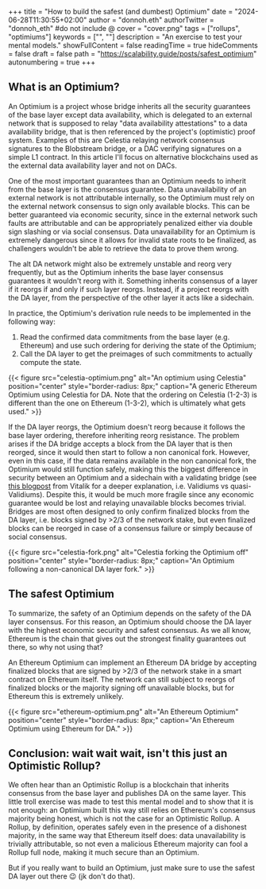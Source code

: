 +++
title = "How to build the safest (and dumbest) Optimium"
date = "2024-06-28T11:30:55+02:00"
author = "donnoh.eth"
authorTwitter = "donnoh_eth" #do not include @
cover = "cover.png"
tags = ["rollups", "optimiums"]
keywords = ["", ""]
description = "An exercise to test your mental models."
showFullContent = false
readingTime = true
hideComments = false
draft = false
path = "https://scalability.guide/posts/safest_optimium"
autonumbering = true
+++

## What is an Optimium?

An Optimium is a project whose bridge inherits all the security guarantees of the base layer except data availability, which is delegated to an external network that is supposed to relay "data availability attestations" to a data availability bridge, that is then referenced by the project's (optimistic) proof system. Examples of this are Celestia relaying network consensus signatures to the Blobstream bridge, or a DAC verifying signatures on a simple L1 contract. In this article I'll focus on alternative blockchains used as the external data availability layer and not on DACs.

One of the most important guarantees than an Optimium needs to inherit from the base layer is the consensus guarantee. Data unavailability of an external network is not attributable internally, so the Optimium must rely on the external network consensus to sign only available blocks. This can be better guaranteed via economic security, since in the external network such faults are attributable and can be appropriately penalized either via double sign slashing or via social consensus. Data unavailability for an Optimium is extremely dangerous since it allows for invalid state roots to be finalized, as challengers wouldn't be able to retrieve the data to prove them wrong.

The alt DA network might also be extremely unstable and reorg very frequently, but as the Optimium inherits the base layer consensus guarantees it wouldn't reorg with it. Something inherits consensus of a layer if it reorgs if and only if such layer reorgs. Instead, if a project reorgs with the DA layer, from the perspective of the other layer it acts like a sidechain.

In practice, the Optimium's derivation rule needs to be implemented in the following way:

1. Read the confirmed data commitments from the base layer (e.g. Ethereum) and use such ordering for deriving the state of the Optimium;
2. Call the DA layer to get the preimages of such commitments to actually compute the state.

{{< figure src="celestia-optimium.png" alt="An optimium using Celestia" position="center" style="border-radius: 8px;" caption="A generic Ethereum Optimium using Celestia for DA. Note that the ordering on Celestia (1-2-3) is different than the one on Ethereum (1-3-2), which is ultimately what gets used." >}}

If the DA layer reorgs, the Optimium doesn't reorg because it follows the base layer ordering, therefore inheriting reorg resistance. The problem arises if the DA bridge accepts a block from the DA layer that is then reorged, since it would then start to follow a non canonical fork. However, even in this case, if the data remains available in the non canonical fork, the Optimium would still function safely, making this the biggest difference in security between an Optimium and a sidechain with a validating bridge (see [this blogpost](https://vitalik.eth.limo/general/2023/10/31/l2types.html) from Vitalik for a deeper explanation, i.e. Validiums vs quasi-Validiums). Despite this, it would be much more fragile since any economic guarantee would be lost and relaying unavailable blocks becomes trivial. Bridges are most often designed to only confirm finalized blocks from the DA layer, i.e. blocks signed by >2/3 of the network stake, but even finalized blocks can be reorged in case of a consensus failure or simply because of social consensus.

{{< figure src="celestia-fork.png" alt="Celestia forking the Optimium off" position="center" style="border-radius: 8px;" caption="An Optimium following a non-canonical DA layer fork." >}}

## The safest Optimium

To summarize, the safety of an Optimium depends on the safety of the DA layer consensus. For this reason, an Optimium should choose the DA layer with the highest economic security and safest consensus. As we all know, Ethereum is the chain that gives out the strongest finality guarantees out there, so why not using that?

An Ethereum Optimium can implement an Ethereum DA bridge by accepting finalized blocks that are signed by >2/3 of the network stake in a smart contract on Ethereum itself. The network can still subject to reorgs of finalized blocks or the majority signing off unavailable blocks, but for Ethereum this is extremely unlikely.

{{< figure src="ethereum-optimium.png" alt="An Ethereum Optimium" position="center" style="border-radius: 8px;" caption="An Ethereum Optimium using Ethereum for DA." >}}

## Conclusion: wait wait wait, isn't this just an Optimistic Rollup?

We often hear than an Optimistic Rollup is a blockchain that inherits consensus from the base layer and publishes DA on the same layer. This little troll exercise was made to test this mental model and to show that it is not enough: an Optimium built this way still relies on Ethereum's consensus majority being honest, which is not the case for an Optimistic Rollup. A Rollup, by definition, operates safely even in the presence of a dishonest majority, in the same way that Ethereum itself does: data unavailability is trivially attributable, so not even a malicious Ethereum majority can fool a Rollup full node, making it much secure than an Optimium.

But if you really want to build an Optimium, just make sure to use the safest DA layer out there 😉 (jk don't do that).